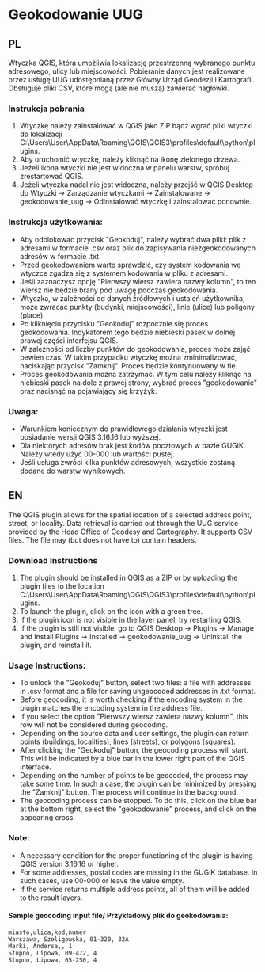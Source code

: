 # Geokodowanie UUG

## PL

Wtyczka QGIS, która umożliwia lokalizację przestrzenną wybranego punktu adresowego, ulicy lub miejscowości. Pobieranie danych jest realizowane przez usługę UUG udostępnianą przez Główny Urząd Geodezji i Kartografii. Obsługuje pliki CSV, które mogą (ale nie muszą) zawierać nagłówki.

### Instrukcja pobrania
1. Wtyczkę należy zainstalować w QGIS jako ZIP bądź wgrać pliki wtyczki do lokalizacji C:\Users\User\AppData\Roaming\QGIS\QGIS3\profiles\default\python\plugins.
2. Aby uruchomić wtyczkę, należy kliknąć na ikonę zielonego drzewa.
3. Jeżeli ikona wtyczki nie jest widoczna w panelu warstw, spróbuj zrestartować QGIS.
4. Jeżeli wtyczka nadal nie jest widoczna, należy przejść w QGIS Desktop do Wtyczki -> Zarządzanie wtyczkami -> Zainstalowane -> geokodowanie_uug -> Odinstalować wtyczkę i zainstalować ponownie.

### Instrukcja użytkowania:
* Aby odblokowac przycisk "Geokoduj", należy wybrać dwa pliki: plik z adresami w formacie .csv oraz plik do zapisywania niezgeokodowanych adresów w formacie .txt.
* Przed geokodowaniem warto sprawdzić, czy system kodowania we wtyczce zgadza się z systemem kodowania w pliku z adresami.
* Jeśli zaznaczysz opcję "Pierwszy wiersz zawiera nazwy kolumn", to ten wiersz nie będzie brany pod uwagę podczas geokodowania.
* Wtyczka, w zależności od danych źródłowych i ustaleń użytkownika, może zwracać punkty (budynki, miejscowości), linie (ulice) lub poligony (place).
* Po kliknięciu przycisku "Geokoduj" rozpocznie się proces geokodowania. Indykatorem tego będzie niebieski pasek w dolnej prawej części interfejsu QGIS.
* W zależności od liczby punktów do geokodowania, proces może zająć pewien czas. W takim przypadku wtyczkę można zminimalizować, naciskając przycisk "Zamknij". Proces będzie kontynuowany w tle.
* Proces geokodowania można zatrzymać. W tym celu należy kliknąć na niebieski pasek na dole z prawej strony, wybrać proces "geokodowanie" oraz nacisnąć na pojawiający się krzyżyk.

### Uwaga:
* Warunkiem koniecznym do prawidłowego działania wtyczki jest posiadanie wersji QGIS 3.16.16 lub wyższej.
* Dla niektórych adresów brak jest kodów pocztowych w bazie GUGiK. Należy wtedy użyć 00-000 lub wartości pustej.
* Jeśli usługa zwróci kilka punktów adresowych, wszystkie zostaną dodane do warstw wynikowych.

## EN

The QGIS plugin allows for the spatial location of a selected address point, street, or locality. Data retrieval is carried out through the UUG service provided by the Head Office of Geodesy and Cartography. It supports CSV files. The file may (but does not have to) contain headers.

### Download Instructions
1. The plugin should be installed in QGIS as a ZIP or by uploading the plugin files to the location C:\Users\User\AppData\Roaming\QGIS\QGIS3\profiles\default\python\plugins.
2. To launch the plugin, click on the icon with a green tree.
3. If the plugin icon is not visible in the layer panel, try restarting QGIS.
4. If the plugin is still not visible, go to QGIS Desktop -> Plugins -> Manage and Install Plugins -> Installed -> geokodowanie_uug -> Uninstall the plugin, and reinstall it.

### Usage Instructions:
* To unlock the "Geokoduj" button, select two files: a file with addresses in .csv format and a file for saving ungeocoded addresses in .txt format.
* Before geocoding, it is worth checking if the encoding system in the plugin matches the encoding system in the address file.
* If you select the option "Pierwszy wiersz zawiera nazwy kolumn", this row will not be considered during geocoding.
* Depending on the source data and user settings, the plugin can return points (buildings, localities), lines (streets), or polygons (squares).
* After clicking the "Geokoduj" button, the geocoding process will start. This will be indicated by a blue bar in the lower right part of the QGIS interface.
* Depending on the number of points to be geocoded, the process may take some time. In such a case, the plugin can be minimized by pressing the "Zamknij" button. The process will continue in the background.
* The geocoding process can be stopped. To do this, click on the blue bar at the bottom right, select the "geokodowanie" process, and click on the appearing cross.

### Note:
* A necessary condition for the proper functioning of the plugin is having QGIS version 3.16.16 or higher.
* For some addresses, postal codes are missing in the GUGiK database. In such cases, use 00-000 or leave the value empty.
* If the service returns multiple address points, all of them will be added to the result layers.

#### Sample geocoding input file/  Przykładowy plik do geokodowania:
```
miasto,ulica,kod,numer
Warszawa, Szeligowska, 01-320, 32A
Marki, Andersa,, 1
Słupno, Lipowa, 09-472, 4
Słupno, Lipowa, 05-250, 4
```
